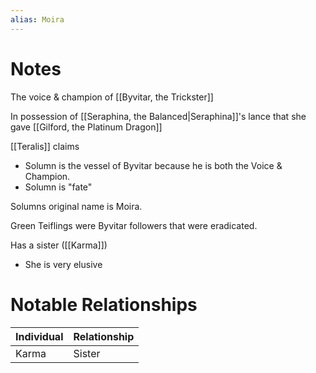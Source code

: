 ```yaml
---
alias: Moira
---
```


# Notes
The voice & champion of [[Byvitar, the Trickster]]

In possession of [[Seraphina, the Balanced|Seraphina]]'s lance that she gave [[Gilford, the Platinum Dragon]]


[[Teralis]] claims
- Solumn is the vessel of Byvitar because he is both the Voice & Champion. 
- Solumn is "fate"

Solumns original name is Moira. 

Green Teiflings were Byvitar followers that were eradicated. 

Has a sister ([[Karma]])
- She is very elusive


# Notable Relationships
| Individual | Relationship |
| ---------- | ------------ |
| Karma      | Sister       |

